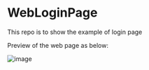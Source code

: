 # WebLoginPage
This repo is to show the example of login page

Preview of the web page as below:

![image](https://github.com/shafiullashaik/WebLoginPage/assets/141811847/40ad39b4-b1d1-464e-ad34-2d9593c59d02)

